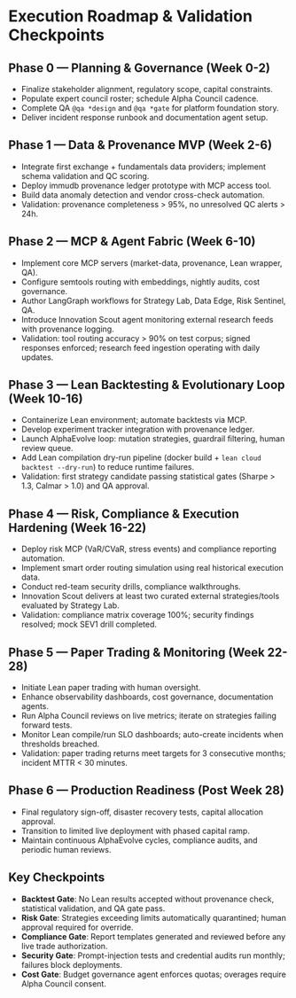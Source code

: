 # Execution Roadmap & Validation Checkpoints

## Phase 0 — Planning & Governance (Week 0-2)
- Finalize stakeholder alignment, regulatory scope, capital constraints.
- Populate expert council roster; schedule Alpha Council cadence.
- Complete QA `@qa *design` and `@qa *gate` for platform foundation story.
- Deliver incident response runbook and documentation agent setup.

## Phase 1 — Data & Provenance MVP (Week 2-6)
- Integrate first exchange + fundamentals data providers; implement schema validation and QC scoring.
- Deploy immudb provenance ledger prototype with MCP access tool.
- Build data anomaly detection and vendor cross-check automation.
- Validation: provenance completeness > 95%, no unresolved QC alerts > 24h.

## Phase 2 — MCP & Agent Fabric (Week 6-10)
- Implement core MCP servers (market-data, provenance, Lean wrapper, QA).
- Configure semtools routing with embeddings, nightly audits, cost governance.
- Author LangGraph workflows for Strategy Lab, Data Edge, Risk Sentinel, QA.
- Introduce Innovation Scout agent monitoring external research feeds with provenance logging.
- Validation: tool routing accuracy > 90% on test corpus; signed responses enforced; research feed ingestion operating with daily updates.

## Phase 3 — Lean Backtesting & Evolutionary Loop (Week 10-16)
- Containerize Lean environment; automate backtests via MCP.
- Develop experiment tracker integration with provenance ledger.
- Launch AlphaEvolve loop: mutation strategies, guardrail filtering, human review queue.
- Add Lean compilation dry-run pipeline (docker build + `lean cloud backtest --dry-run`) to reduce runtime failures.
- Validation: first strategy candidate passing statistical gates (Sharpe > 1.3, Calmar > 1.0) and QA approval.

## Phase 4 — Risk, Compliance & Execution Hardening (Week 16-22)
- Deploy risk MCP (VaR/CVaR, stress events) and compliance reporting automation.
- Implement smart order routing simulation using real historical execution data.
- Conduct red-team security drills, compliance walkthroughs.
- Innovation Scout delivers at least two curated external strategies/tools evaluated by Strategy Lab.
- Validation: compliance matrix coverage 100%; security findings resolved; mock SEV1 drill completed.

## Phase 5 — Paper Trading & Monitoring (Week 22-28)
- Initiate Lean paper trading with human oversight.
- Enhance observability dashboards, cost governance, documentation agents.
- Run Alpha Council reviews on live metrics; iterate on strategies failing forward tests.
- Monitor Lean compile/run SLO dashboards; auto-create incidents when thresholds breached.
- Validation: paper trading returns meet targets for 3 consecutive months; incident MTTR < 30 minutes.

## Phase 6 — Production Readiness (Post Week 28)
- Final regulatory sign-off, disaster recovery tests, capital allocation approval.
- Transition to limited live deployment with phased capital ramp.
- Maintain continuous AlphaEvolve cycles, compliance audits, and periodic human reviews.

## Key Checkpoints
- **Backtest Gate**: No Lean results accepted without provenance check, statistical validation, and QA gate pass.
- **Risk Gate**: Strategies exceeding limits automatically quarantined; human approval required for override.
- **Compliance Gate**: Report templates generated and reviewed before any live trade authorization.
- **Security Gate**: Prompt-injection tests and credential audits run monthly; failures block deployments.
- **Cost Gate**: Budget governance agent enforces quotas; overages require Alpha Council consent.

